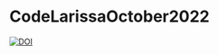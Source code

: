 # CodeLarissaOctober2022
[![DOI](https://zenodo.org/badge/556773063.svg)](https://zenodo.org/badge/latestdoi/556773063)

